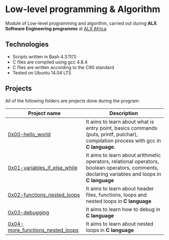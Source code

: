 # Low-level programming & Algorithm #
Module of Low-level programming and algorithm, carried out during __ALX Software Engineering programme__ at [ALX Africa](https://www.alxafrica.com/).

## Technologies ##
* Scripts written in Bash 4.3.11(1)
* C files are compiled using gcc 4.8.4
* C files are written according to the C90 standard
* Tested on Ubuntu 14.04 LTS
## Projects ##
All of the following folders are projects done during the program:

Project name          |	Description 
----------------------|-----------
[0x00-hello_world](https://github.com/Omoore94/alx-low_level_programming/tree/master/0x00-hello_world) |	It aims to learn about what is entry point, basics commands (puts, printf, putchar), compilation process with gcc in __C language.__
[0x01-variables_if_else_while](https://github.com/Omoore94/alx-low_level_programming/tree/master/0x01-variables_if_else_while) | It aims to learn about arithmetic operators, relational operators, boolean operators, comments, declaring variables and loops in __C language__
[0x02-functions_nested_loops](https://github.com/Omoore94/alx-low_level_programming/tree/master/0x02-functions_nested_loops) | It aims to learn about header files, functions, loops and nested loops in __C language__
[0x03-debugging](https://github.com/Omoore94/alx-low_level_programming/tree/master/0x03-debugging) | It aims to learn how to debug in __C language__
[0x04-more_functions_nested_loops](https://github.com/Omoore94/alx-low_level_programming/tree/master/0x04-more_functions_nested_loops) | It aims to learn about nested loops in __C language__
